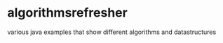 algorithmsrefresher
===================

various java examples that show different algorithms and datastructures
